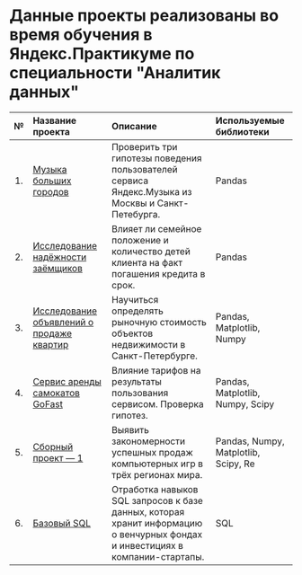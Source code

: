 # Данные проекты реализованы во время обучения в Яндекс.Практикуме по специальности "Аналитик данных"
| № | Название проекта | Описание | Используемые библиотеки | 
|:---:| :---------------------- | :---------------------- | :---------------------- |
| 1. | [Музыка больших городов](https://github.com/iqzmn/yandex_practicum_projects/tree/main/Музыка%20больших%20городов) | Проверить три гипотезы поведения пользователей сервиса Яндекс.Музыка из Москвы и Санкт-Петебурга. | Pandas |
| 2. | [Исследование надёжности заёмщиков](https://github.com/iqzmn/yandex_practicum_projects/tree/main/Исследование%20надёжности%20заёмщиков) | Влияет ли семейное положение и количество детей клиента на факт погашения кредита в срок. | Pandas |
| 3. |[Исследование объявлений о продаже квартир](https://github.com/iqzmn/yandex_practicum_projects/tree/main/Исследование%20объявлений%20о%20продаже%20квартир)| Научиться определять рыночную стоимость объектов недвижимости в Санкт-Петербурге. | Pandas, Matplotlib, Numpy |
| 4. |[Cервис аренды самокатов GoFast](https://github.com/iqzmn/yandex_practicum_projects/tree/main/Cервис%20аренды%20самокатов%20GoFast)| Влияние тарифов на результаты пользования сервисом. Проверка гипотез. | Pandas, Matplotlib, Numpy, Scipy |
| 5. |[Сборный проект — 1](https://github.com/iqzmn/yandex_practicum_projects/tree/main/Сборный%20проект%20—%201)| Выявить закономерности успешных продаж компьютерных игр в трёх регионах мира. | Pandas, Numpy, Matplotlib, Scipy, Re |
| 6. |[Базовый SQL](https://github.com/iqzmn/yandex_practicum_projects/tree/main/Базовый%20SQL)| Отработка навыков SQL запросов к базе данных, которая хранит информацию о венчурных фондах и инвестициях в компании-стартапы. | SQL |